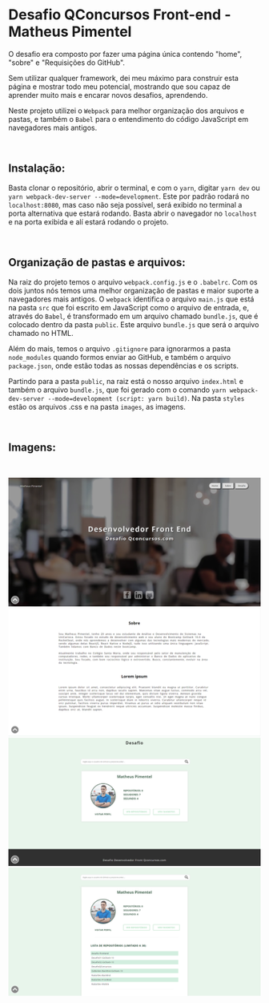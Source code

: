 # Desafio QConcursos Front-end - Matheus Pimentel

O desafio era composto por fazer uma página única contendo "home", "sobre" e "Requisições do GitHub". 

Sem utilizar qualquer framework, dei meu máximo para construir esta página e mostrar todo meu potencial, mostrando que sou capaz de aprender muito mais e encarar novos desafios, aprendendo.

Neste projeto utilizei o `Webpack` para melhor organização dos arquivos e pastas, e também o `Babel` para o entendimento do código JavaScript em navegadores mais antigos.

<br>

## Instalação:

Basta clonar o repositório, abrir o terminal, e com o `yarn`, digitar `yarn dev` ou `yarn webpack-dev-server --mode=development`. Este por padrão rodará no `localhost:8080`, mas caso não seja possível, será exibido no terminal a porta alternativa que estará rodando. Basta abrir o navegador no `localhost` e na porta exibida e alí estará rodando o projeto.

<br>

## Organização de pastas e arquivos:

Na raiz do projeto temos o arquivo `webpack.config.js` e o `.babelrc`. Com os dois juntos nós temos uma melhor organização de pastas e maior suporte a navegadores mais antigos. O `webpack` identifica o arquivo `main.js` que está na pasta `src` que foi escrito em JavaScript como o arquivo de entrada, e, através do `Babel`, é transformado em um arquivo chamado `bundle.js`, que é colocado dentro da pasta `public`. Este arquivo `bundle.js` que será o arquivo chamado no HTML.

Além do mais, temos o arquivo `.gitignore` para ignorarmos a pasta `node_modules` quando formos enviar ao GitHub, e também o arquivo `package.json`, onde estão todas as nossas dependências e os scripts.

Partindo para a pasta `public`, na raiz está o nosso arquivo `index.html` e também o arquivo `bundle.js`, que foi gerado com o comando `yarn webpack-dev-server --mode=development (script: yarn build)`. Na pasta `styles` estão os arquivos .css e na pasta `images`, as imagens.

<br>

## Imagens:

<br>

![homepage](https://github.com/MatheusCPimentel/DesafioQConcursos/blob/master/public/images/home-page.PNG)
![about](https://github.com/MatheusCPimentel/DesafioQConcursos/blob/master/public/images/about.PNG)
![challange-card-collapsed](https://github.com/MatheusCPimentel/DesafioQConcursos/blob/master/public/images/challange-card-collapsed.PNG)
![challange-card-expanded](https://github.com/MatheusCPimentel/DesafioQConcursos/blob/master/public/images/challange-card-expanded.PNG)